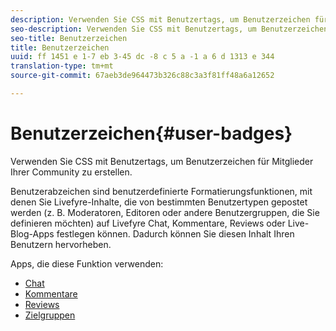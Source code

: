 ```yaml
---
description: Verwenden Sie CSS mit Benutzertags, um Benutzerzeichen für Mitglieder Ihrer Community zu erstellen.
seo-description: Verwenden Sie CSS mit Benutzertags, um Benutzerzeichen für Mitglieder Ihrer Community zu erstellen.
seo-title: Benutzerzeichen
title: Benutzerzeichen
uuid: ff 1451 e 1-7 eb 3-45 dc -8 c 5 a -1 a 6 d 1313 e 344
translation-type: tm+mt
source-git-commit: 67aeb3de964473b326c88c3a3f81ff48a6a12652

---
```



# Benutzerzeichen{#user-badges}

Verwenden Sie CSS mit Benutzertags, um Benutzerzeichen für Mitglieder Ihrer Community zu erstellen.

Benutzerabzeichen sind benutzerdefinierte Formatierungsfunktionen, mit denen Sie Livefyre-Inhalte, die von bestimmten Benutzertypen gepostet werden (z. B. Moderatoren, Editoren oder andere Benutzergruppen, die Sie definieren möchten) auf Livefyre Chat, Kommentare, Reviews oder Live-Blog-Apps festlegen können. Dadurch können Sie diesen Inhalt Ihren Benutzern hervorheben.

Apps, die diese Funktion verwenden:

* [Chat](../../c-about-apps/c-chat-app/c-chat-app.md#c_chat_app)
* [Kommentare](/help/using/c-about-apps/c-comments/c-comments.md)
* [Reviews](../../c-about-apps/c-reviews-app/c-reviews-app.md#c_reviews_app)
* [Zielgruppen](../../c-about-apps/c-sidenotes-app/c-sidenotes-app.md#c_sidenotes_app)

